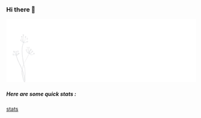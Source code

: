 ### Hi there 👋

![display](https://github.com/mokshkant7/mokshkant7/blob/master/display.gif)

##### Here are some quick stats :

[stats](https://github-readme-stats.vercel.app/api/?username=mokshkant7&show_icons=true&title_color=fff&icon_color=2BCFFF&text_color=9f9f9f&bg_color=151515&count_private=true&hide_title=true)
<!--
**mokshkant7/mokshkant7** is a ✨ _special_ ✨ repository because its `README.md` (this file) appears on your GitHub profile.

Here are some ideas to get you started:

- 🔭 I’m currently working on ...
- 🌱 I’m currently learning ...
- 👯 I’m looking to collaborate on ...
- 🤔 I’m looking for help with ...
- 💬 Ask me about ...
- 📫 How to reach me: ...
- 😄 Pronouns: ...
- ⚡ Fun fact: ...
-->
